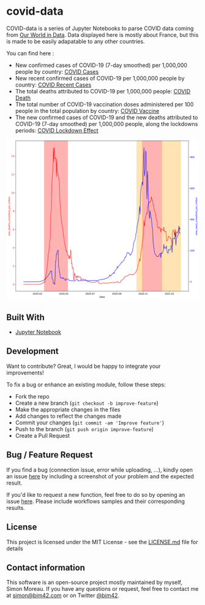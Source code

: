 # covid-data

COVID-data is a series of Jupyter Notebooks to parse COVID data coming from [
Our World in Data](https://ourworldindata.org). Data displayed here is mostly about France, but this is made to be easily adapatable to any other countries.

You can find here :
* New confirmed cases of COVID-19 (7-day smoothed) per 1,000,000 people by country: [COVID Cases](https://github.com/simonmoreau/covid-data/blob/main/COVID%20Cases.ipynb)
* New recent confirmed cases of COVID-19 per 1,000,000 people by country: [COVID Recent Cases](https://github.com/simonmoreau/covid-data/blob/main/COVID%20Recent%20Cases.ipynb)
* The total deaths attributed to COVID-19 per 1,000,000 people: [COVID Death](https://github.com/simonmoreau/covid-data/blob/main/COVID%20Death.ipynb)
* The total number of COVID-19 vaccination doses administered per 100 people in the total population by country: [COVID Vaccine](https://github.com/simonmoreau/covid-data/blob/main/COVID%20Vaccine.ipynb)
* The new confirmed cases of COVID-19 and the new deaths attributed to COVID-19 (7-day smoothed) per 1,000,000 people, along the lockdowns periods: [COVID Lockdown Effect](https://github.com/simonmoreau/covid-data/blob/main/COVID%20Lockdown%20Effect.ipynb)

![Lockdowns](lockdowns.png)

## Built With

* [Jupyter Notebook](https://jupyter.org/)

## Development

Want to contribute? Great, I would be happy to integrate your improvements!

To fix a bug or enhance an existing module, follow these steps:

- Fork the repo
- Create a new branch (`git checkout -b improve-feature`)
- Make the appropriate changes in the files
- Add changes to reflect the changes made
- Commit your changes (`git commit -am 'Improve feature'`)
- Push to the branch (`git push origin improve-feature`)
- Create a Pull Request

## Bug / Feature Request

If you find a bug (connection issue, error while uploading, ...), kindly open an issue [here](https://github.com/simonmoreau/covid-data/issues/new) by including a screenshot of your problem and the expected result.

If you'd like to request a new function, feel free to do so by opening an issue [here](https://github.com/simonmoreau/covid-data/issues/new). Please include workflows samples and their corresponding results.

## License

This project is licensed under the MIT License - see the [LICENSE.md](LICENSE.md) file for details

## Contact information
This software is an open-source project mostly maintained by myself, Simon Moreau. If you have any questions or request, feel free to contact me at [simon@bim42.com](mailto:simon@bim42.com) or on Twitter [@bim42](https://twitter.com/bim42?lang=en).

